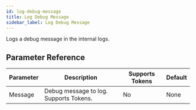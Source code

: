```yaml
---
id: log-debug-message
title: Log Debug Message
sidebar_label: Log Debug Message
---
```



Logs a debug message in the internal logs.

## Parameter Reference
| Parameter | Description | Supports Tokens | Default |
| -- | -- | -- | -- |
| Message | Debug message to log. Supports Tokens. | No | None |
